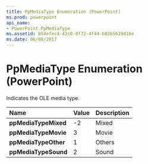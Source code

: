 ```yaml
---
title: PpMediaType Enumeration (PowerPoint)
ms.prod: powerpoint
api_name:
- PowerPoint.PpMediaType
ms.assetid: b54efec4-42c0-8f72-4f44-b82b5629d1be
ms.date: 06/08/2017
---
```



# PpMediaType Enumeration (PowerPoint)

Indicates the OLE media type.



|Name|Value|Description|
|:-----|:-----|:-----|
|**ppMediaTypeMixed**|-2|Mixed|
|**ppMediaTypeMovie**|3|Movie|
|**ppMediaTypeOther**|1|Others|
|**ppMediaTypeSound**|2|Sound|

